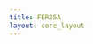 ```yaml
---
title: FER25A
layout: core_layout
---
```


<script>

var width = 245648;
var height = 6430;
var maxNativeZoom = 18;
var corePath = 'FER25A';

var initialData = {};

var coreData = {'savePermission': false, 'saveURL': '/test', 'ppm':
    468, 'popoutUrl': "fer25a.html", 'assetName': "FER25A",
    'initialData': initialData };

</script>
